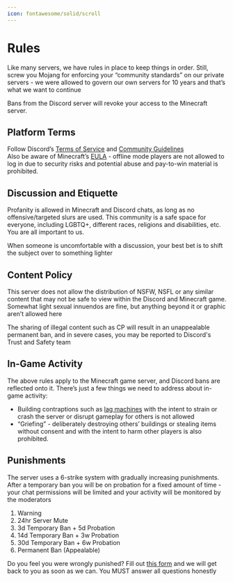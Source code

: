 ```yaml
---
icon: fontawesome/solid/scroll
---
```

# Rules
Like many servers, we have rules in place to keep things in order. Still, screw you Mojang for enforcing your “community standards” on our private servers - we were allowed to govern our own servers for 10 years and that’s what we want to continue

Bans from the Discord server will revoke your access to the Minecraft server.

## Platform Terms
Follow Discord’s [Terms of Service](https://dis.gd/tos) and [Community Guidelines](https://discord.com/guidelines)  
Also be aware of Minecraft’s [EULA](https://www.minecraft.net/en-us/eula) - offline mode players are not allowed to log in due to security risks and potential abuse and pay-to-win material is prohibited.

## Discussion and Etiquette
Profanity is allowed in Minecraft and Discord chats, as long as no offensive/targeted slurs are used. This community is a safe space for everyone, including LGBTQ+, different races, religions and disabilities, etc. You are all important to us.

When someone is uncomfortable with a discussion, your best bet is to shift the subject over to something lighter

## Content Policy
This server does not allow the distribution of NSFW, NSFL or any similar content that may not be safe to view within the Discord and Minecraft game. Somewhat light sexual innuendos are fine, but anything beyond it or graphic aren’t allowed here

The sharing of illegal content such as CP will result in an unappealable permanent ban, and in severe cases, you may be reported to Discord's Trust and Safety team

## In-Game Activity
The above rules apply to the Minecraft game server, and Discord bans are reflected onto it. There’s just a few things we need to address about in-game activity:
- Building contraptions such as [lag machines](https://2b2t.miraheze.org/wiki/Lag_machine) with the intent to strain or crash the server or disrupt gameplay for others is not allowed
- “Griefing” - deliberately destroying others’ buildings or stealing items without consent and with the intent to harm other players is also prohibited.


## Punishments

The server uses a 6-strike system with gradually increasing punishments. After a temporary ban you will be on probation for a fixed amount of time - your chat permissions will be limited and your activity will be monitored by the moderators

1. Warning
2. 24hr Server Mute
3. 3d Temporary Ban + 5d Probation
4. 14d Temporary Ban + 3w Probation
5. 30d Temporary Ban + 6w Probation
6. Permanent Ban (Appealable)

Do you feel you were wrongly punished? Fill out [this form](https://forms.gle/9UeMJbM3b8YDUU4C7) and we will get back to you as soon as we can. You MUST answer all questions honestly